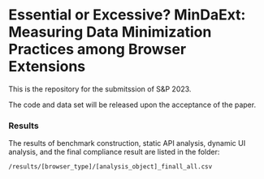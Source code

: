 # Essential or Excessive? MinDaExt: Measuring Data Minimization Practices among Browser Extensions

This is the repository for the submitssion of S&P 2023.

The code and data set will be released upon the acceptance of the paper.

### Results
The results of benchmark construction, static API analysis, dynamic UI analysis, and the final compliance result are listed in the folder:

```
/results/[browser_type]/[analysis_object]_finall_all.csv
```

